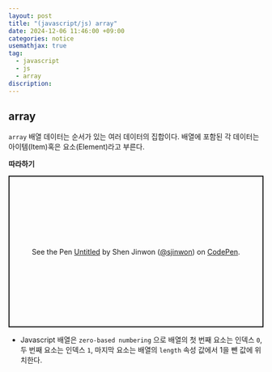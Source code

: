 ```yaml
---
layout: post
title: "(javascript/js) array"
date: 2024-12-06 11:46:00 +09:00
categories: notice
usemathjax: true
tag:
  - javascript
  - js
  - array
discription:
---
```


## array

`array` 배열 데이터는 순서가 있는 여러 데이터의 집합이다. 배열에 포함된 각 데이터는 아이템(Item)혹은 요소(Element)라고 부른다.

**따라하기**

<p class="codepen" data-height="300" data-default-tab="js,result" data-slug-hash="qEWZWMq" data-pen-title="Untitled" data-user="sjinwon" style="height: 300px; box-sizing: border-box; display: flex; align-items: center; justify-content: center; border: 2px solid; margin: 1em 0; padding: 1em;">
  <span>See the Pen <a href="https://codepen.io/sjinwon/pen/qEWZWMq">
  Untitled</a> by Shen Jinwon (<a href="https://codepen.io/sjinwon">@sjinwon</a>)
  on <a href="https://codepen.io">CodePen</a>.</span>
</p>
<script async src="https://cpwebassets.codepen.io/assets/embed/ei.js"></script>

- Javascript 배열은 `zero-based numbering` 으로 배열의 첫 번째 요소는 인덱스 `0`, 두 번째 요소는 인덱스 `1`, 마지막 요소는 배열의 `length` 속성 값에서 1을 뺀 값에 위치한다.

<br>
